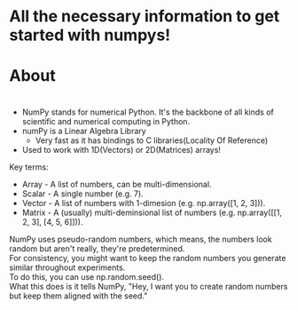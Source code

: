 # All the necessary information to get started with numpys!
# About <h1>
* NumPy stands for numerical Python. It's the backbone of all kinds of scientific and numerical computing in Python.
* numPy is a Linear Algebra Library
  * Very fast as it has bindings to C libraries(Locality Of Reference)
* Used to work with 1D(Vectors) or 2D(Matrices) arrays!
 
Key terms:

- Array - A list of numbers, can be multi-dimensional.
- Scalar - A single number (e.g. 7).
- Vector - A list of numbers with 1-dimesion (e.g. np.array([1, 2, 3])).
- Matrix - A (usually) multi-deminsional list of numbers (e.g. np.array([[1, 2, 3], [4, 5, 6]])).

NumPy uses pseudo-random numbers, which means, the numbers look random but aren't really, they're predetermined.<br />
For consistency, you might want to keep the random numbers you generate similar throughout experiments.<br /> 
To do this, you can use np.random.seed().<br /> 
What this does is it tells NumPy, "Hey, I want you to create random numbers but keep them aligned with the seed."<br /> 
